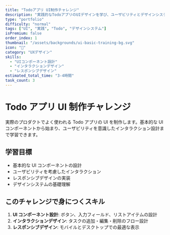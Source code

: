 ```yaml
---
title: "Todoアプリ UI制作チャレンジ"
description: "実践的なTodoアプリのUIデザインを学び、ユーザビリティとデザインシステムの基礎を身につけます"
type: "portfolio"
difficulty: "normal"
tags: ["UI", "実践", "Todo", "デザインシステム"]
isPremium: false
order_index: 1
thumbnail: "/assets/backgrounds/ui-basic-training-bg.svg"
icon: "📱"
category: "UXデザイン"
skills:
  - "UIコンポーネント設計"
  - "インタラクションデザイン"
  - "レスポンシブデザイン"
estimated_total_time: "3-4時間"
task_count: 3
---
```


# Todo アプリ UI 制作チャレンジ

実際のプロダクトでよく使われる Todo アプリの UI を制作します。基本的な UI コンポーネントから始まり、ユーザビリティを意識したインタラクション設計まで学習できます。

## 学習目標

- 基本的な UI コンポーネントの設計
- ユーザビリティを考慮したインタラクション
- レスポンシブデザインの実装
- デザインシステムの基礎理解

## このチャレンジで身につくスキル

1. **UI コンポーネント設計**: ボタン、入力フィールド、リストアイテムの設計
2. **インタラクションデザイン**: タスクの追加・編集・削除のフロー設計
3. **レスポンシブデザイン**: モバイルとデスクトップでの最適な表示
